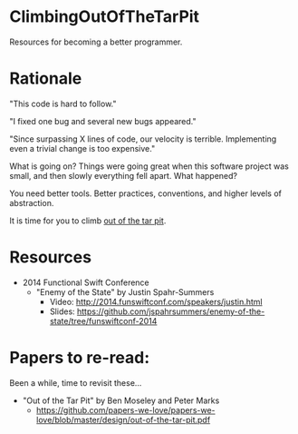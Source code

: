 # ClimbingOutOfTheTarPit
Resources for becoming a better programmer.

# Rationale

"This code is hard to follow."

"I fixed one bug and several new bugs appeared."

"Since surpassing X lines of code, our velocity is terrible.  Implementing even a trivial change is too expensive."

What is going on?  Things were going great when this software project was small, and then slowly everything fell apart.  What happened?

You need better tools.  Better practices, conventions, and higher levels of abstraction.

It is time for you to climb [out of the tar pit](https://github.com/papers-we-love/papers-we-love/blob/master/design/out-of-the-tar-pit.pdf).

# Resources

* 2014 Functional Swift Conference
  * "Enemy of the State" by Justin Spahr-Summers
    * Video: http://2014.funswiftconf.com/speakers/justin.html
    * Slides: https://github.com/jspahrsummers/enemy-of-the-state/tree/funswiftconf-2014

# Papers to re-read:

Been a while, time to revisit these...

* "Out of the Tar Pit" by Ben Moseley and Peter Marks
  * https://github.com/papers-we-love/papers-we-love/blob/master/design/out-of-the-tar-pit.pdf
